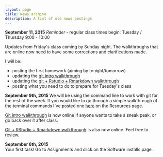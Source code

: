 ```yaml
---
layout: page
title: News archive
description: A list of old news postings
---
```



**September 11, 2015**
*Reminder* - regular class times begin: Tuesday / Thursday 9:00 - 10:00  

Updates from Friday's class coming by Sunday night. The walkthroughs that are online now need to have some corrections and clarifications made.  

I will be:

* posting the first homework (aiming by tonight/tomorrow)
* updating the [git intro walkthrough](pages/01_introduction_to_git.html)
* updating the [git + Rstudio + Rmarkdown walkthrough](pages/02_introduction_to_Rstudio.html)
* posting what you need to do to prepare for Tuesday's class

**September 9th, 2015**
We will be using the command line to work with git for the rest of the week. If you would like to go through a simple walkthrough of the terminal commands I've posted one [here](pages/brief_cmdline_intro.html) on the Resources page.  

[Git intro walkthrough](pages/01_introduction_to_git.html) is now online if anyone wants to take a sneak peak, or go back over it after class.  

[Git + RStudio + Rmarkdown walkthrough](pages/02_introduction_to_Rstudio.html) is also now online. Feel free to review.  


**September 8th, 2015**  
Your first task! Go to Assignments and click on the Software installs page.  
